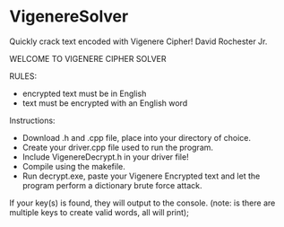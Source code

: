# VigenereSolver
Quickly crack text encoded with Vigenere Cipher!
David Rochester Jr.

WELCOME TO VIGENERE CIPHER SOLVER

RULES:
- encrypted text must be in English
- text must be encrypted with an English word

Instructions:
- Download .h and .cpp file, place into your directory of choice.
- Create your driver.cpp file used to run the program.
- Include VigenereDecrypt.h in your driver file!
- Compile using the makefile.
- Run decrypt.exe, paste your Vigenere Encrypted text and let the program perform
 a dictionary brute force attack.

If your key(s) is found, they will output to the console.
(note: is there are multiple keys to create valid words, all will print);

